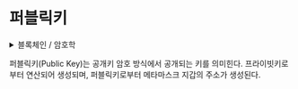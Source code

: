 # 퍼블릭키

<details>

<summary>블록체인 / 암호학</summary>



</details>

퍼블릭키(Public Key)는 공개키 암호 방식에서 공개되는 키를 의미힌다. 프라이빗키로부터 연산되어 생성되며, 퍼블릭키로부터 메타마스크 지갑의 주소가 생성된다.
